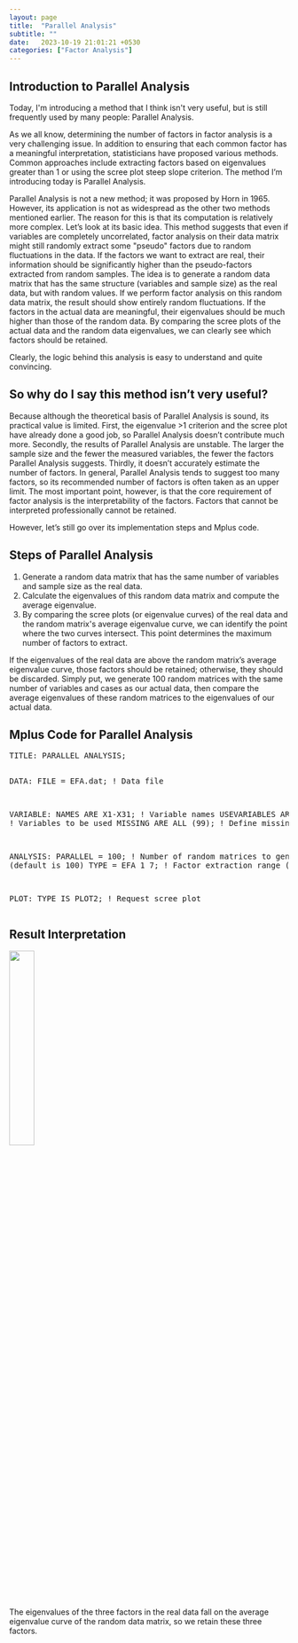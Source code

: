 ```yaml
---
layout: page
title:  "Parallel Analysis"
subtitle: ""
date:   2023-10-19 21:01:21 +0530
categories: ["Factor Analysis"]
---
```



<h2><strong>Introduction to Parallel Analysis</strong></h2>
<p>Today, I'm introducing a method that I think isn't very useful, but is still frequently used by many people: Parallel Analysis.</p>

<p>As we all know, determining the number of factors in factor analysis is a very challenging issue. In addition to ensuring that each common factor has a meaningful interpretation, statisticians have proposed various methods. Common approaches include extracting factors based on eigenvalues greater than 1 or using the scree plot steep slope criterion. The method I’m introducing today is Parallel Analysis.</p>

<p>Parallel Analysis is not a new method; it was proposed by Horn in 1965. However, its application is not as widespread as the other two methods mentioned earlier. The reason for this is that its computation is relatively more complex. Let’s look at its basic idea. This method suggests that even if variables are completely uncorrelated, factor analysis on their data matrix might still randomly extract some "pseudo" factors due to random fluctuations in the data. If the factors we want to extract are real, their information should be significantly higher than the pseudo-factors extracted from random samples. The idea is to generate a random data matrix that has the same structure (variables and sample size) as the real data, but with random values. If we perform factor analysis on this random data matrix, the result should show entirely random fluctuations. If the factors in the actual data are meaningful, their eigenvalues should be much higher than those of the random data. By comparing the scree plots of the actual data and the random data eigenvalues, we can clearly see which factors should be retained.</p>

<p>Clearly, the logic behind this analysis is easy to understand and quite convincing.</p>

<h2><strong>So why do I say this method isn’t very useful? </strong></h2>

<p>Because although the theoretical basis of Parallel Analysis is sound, its practical value is limited. First, the eigenvalue >1 criterion and the scree plot have already done a good job, so Parallel Analysis doesn’t contribute much more. Secondly, the results of Parallel Analysis are unstable. The larger the sample size and the fewer the measured variables, the fewer the factors Parallel Analysis suggests. Thirdly, it doesn’t accurately estimate the number of factors. In general, Parallel Analysis tends to suggest too many factors, so its recommended number of factors is often taken as an upper limit. The most important point, however, is that the core requirement of factor analysis is the interpretability of the factors. Factors that cannot be interpreted professionally cannot be retained.</p>

<p>However, let’s still go over its implementation steps and Mplus code.</p>

<h2><strong>Steps of Parallel Analysis</strong></h2>
<ol>
  <li>Generate a random data matrix that has the same number of variables and sample size as the real data.</li>
  <li>Calculate the eigenvalues of this random data matrix and compute the average eigenvalue.</li>
  <li>By comparing the scree plots (or eigenvalue curves) of the real data and the random matrix's average eigenvalue curve, we can identify the point where the two curves intersect. This point determines the maximum number of factors to extract.</li>
</ol>

<p>If the eigenvalues of the real data are above the random matrix’s average eigenvalue curve, those factors should be retained; otherwise, they should be discarded. Simply put, we generate 100 random matrices with the same number of variables and cases as our actual data, then compare the average eigenvalues of these random matrices to the eigenvalues of our actual data.</p>

<h2><strong>Mplus Code for Parallel Analysis</strong></h2>
<pre>
TITLE: PARALLEL ANALYSIS;

DATA: FILE = EFA.dat; ! Data file

VARIABLE: NAMES ARE X1-X31; ! Variable names
          USEVARIABLES ARE X1-X31; ! Variables to be used
          MISSING ARE ALL (99); ! Define missing values

ANALYSIS: PARALLEL = 100; ! Number of random matrices to generate (default is 100)
          TYPE = EFA 1 7; ! Factor extraction range (1 to 8)

PLOT: TYPE IS PLOT2; ! Request scree plot
</pre>

<h2><strong>Result Interpretation</strong></h2>
<img src="{{ '/assets/img/20240123/640.png' | prepend: site.baseurl }}" id="about-img" style="width: 30%; max-width: 800px;">
<p>The eigenvalues of the three factors in the real data fall on the average eigenvalue curve of the random data matrix, so we retain these three factors.</p>
